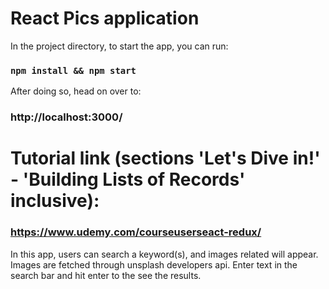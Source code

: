 # React Pics application

In the project directory, to start the app, you can run:

### `npm install && npm start`

After doing so, head on over to:

### http://localhost:3000/

# Tutorial link (sections 'Let's Dive in!' - 'Building Lists of Records' inclusive):

### https://www.udemy.com/courseuserseact-redux/

In this app, users can search a keyword(s), and images related will appear. Images are fetched through unsplash developers api. Enter text in the search bar and hit enter to the see the results.

